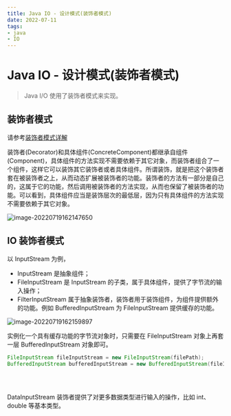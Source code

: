```yaml
---
title: Java IO - 设计模式(装饰者模式)
date: 2022-07-11
tags:
- java
- IO
---
```


# Java IO - 设计模式(装饰者模式)



> Java I/O 使用了装饰者模式来实现。

## 装饰者模式

请参考[装饰者模式详解]()

装饰者(Decorator)和具体组件(ConcreteComponent)都继承自组件(Component)，具体组件的方法实现不需要依赖于其它对象，而装饰者组合了一个组件，这样它可以装饰其它装饰者或者具体组件。所谓装饰，就是把这个装饰者套在被装饰者之上，从而动态扩展被装饰者的功能。装饰者的方法有一部分是自己的，这属于它的功能，然后调用被装饰者的方法实现，从而也保留了被装饰者的功能。可以看到，具体组件应当是装饰层次的最低层，因为只有具体组件的方法实现不需要依赖于其它对象。

![image-20220719162147650](http://blogs.luckyluo.top:9000/blogimg/73d79cf9-e39c-4caf-9dd8-6634182133e2.png)



##  IO 装饰者模式

以 InputStream 为例，

- InputStream 是抽象组件；
- FileInputStream 是 InputStream 的子类，属于具体组件，提供了字节流的输入操作；
- FilterInputStream 属于抽象装饰者，装饰者用于装饰组件，为组件提供额外的功能。例如 BufferedInputStream 为 FileInputStream 提供缓存的功能。

![image-20220719162159897](http://blogs.luckyluo.top:9000/blogimg/f9671e8b-2eaa-48fd-8ad4-b9208eb86135.png)



实例化一个具有缓存功能的字节流对象时，只需要在 FileInputStream 对象上再套一层 BufferedInputStream 对象即可。

```java
FileInputStream fileInputStream = new FileInputStream(filePath);
BufferedInputStream bufferedInputStream = new BufferedInputStream(fileInputStream);
  
       
    
```



DataInputStream 装饰者提供了对更多数据类型进行输入的操作，比如 int、double 等基本类型。
